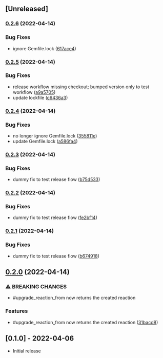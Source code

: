 ## [Unreleased]

### [0.2.6](https://github.com/public-reactions/acts_as_reactable/compare/v0.2.5...v0.2.6) (2022-04-14)


### Bug Fixes

* ignore Gemfile.lock ([617ace4](https://github.com/public-reactions/acts_as_reactable/commit/617ace463b036b74cf59a018e61261b309d23f0c))

### [0.2.5](https://github.com/public-reactions/acts_as_reactable/compare/v0.2.4...v0.2.5) (2022-04-14)


### Bug Fixes

* release workflow missing checkout; bumped version only to test workflow ([a9a5705](https://github.com/public-reactions/acts_as_reactable/commit/a9a570528875fc376c0639fad4d377ae516af115))
* update lockfile ([c6436a3](https://github.com/public-reactions/acts_as_reactable/commit/c6436a3b982c6a39f681c3847c03ffc65d93bccc))

### [0.2.4](https://github.com/public-reactions/acts_as_reactable/compare/v0.2.3...v0.2.4) (2022-04-14)


### Bug Fixes

* no longer ignore Gemfile.lock ([355811e](https://github.com/public-reactions/acts_as_reactable/commit/355811e0135177918480512919ebfdf5cccef221))
* update Gemfile.lock ([a586fa4](https://github.com/public-reactions/acts_as_reactable/commit/a586fa48cc2e38568534224f8a75fd275a1b2966))

### [0.2.3](https://github.com/public-reactions/acts_as_reactable/compare/v0.2.2...v0.2.3) (2022-04-14)


### Bug Fixes

* dummy fix to test release flow ([b75d533](https://github.com/public-reactions/acts_as_reactable/commit/b75d5334e4e670cebfa2e1d45916d537d79da71f))

### [0.2.2](https://github.com/public-reactions/acts_as_reactable/compare/v0.2.1...v0.2.2) (2022-04-14)


### Bug Fixes

* dummy fix to test release flow ([fe2bf14](https://github.com/public-reactions/acts_as_reactable/commit/fe2bf14a9e47d28a3b7d212ba031c38a35476c77))

### [0.2.1](https://github.com/public-reactions/acts_as_reactable/compare/v0.2.0...v0.2.1) (2022-04-14)


### Bug Fixes

* dummy fix to test release flow ([b674918](https://github.com/public-reactions/acts_as_reactable/commit/b674918e57e1c88d5015fc6dabe918248cf8f7a0))

## [0.2.0](https://github.com/public-reactions/acts_as_reactable/compare/v0.1.0...v0.2.0) (2022-04-14)


### ⚠ BREAKING CHANGES

* #upgrade_reaction_from now returns the created reaction

### Features

* #upgrade_reaction_from now returns the created reaction ([31bacd8](https://github.com/public-reactions/acts_as_reactable/commit/31bacd8598bc250e3bc9b2c5352d155058091f42))

## [0.1.0] - 2022-04-06

- Initial release
